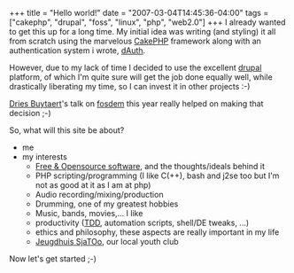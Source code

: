 +++
title = "Hello world!"
date = "2007-03-04T14:45:36-04:00"
tags = ["cakephp", "drupal", "foss", "linux", "php", "web2.0"]
+++
I already wanted to get this up for a long time.  My initial idea was writing (and styling) it all from scratch using the marvelous <a href="http://www.cakephp.org">CakePHP</a> framework along with an authentication system i wrote, <a href="http://bakery.cakephp.org/articles/view/147">dAuth</a>.<br />

However, due to my lack of time I decided to use the excellent <a href="http://www.drupal.org">drupal</a> platform, of which I'm quite sure will get the job done equally well, while drastically liberating my time, so I can invest it in other projects :-)<br />

<a href="http://buytaert.net/">Dries Buytaert</a>'s talk on <a href="http://www.fosdem.org/2007/">fosdem</a> this year really helped on making that decision ;-)</p>

<p>So, what will this site be about?</p>

<ul>

<li>me</li>

<li>my interests

<ul>

<li><a href="http://en.wikipedia.org/wiki/FOSS">Free &amp; Opensource software</a>, and the thoughts/ideals behind it</li>

<li>PHP scripting/programming (I like C(++), bash and j2se too but I'm not as good at it as I am at php)</li>

<li>Audio recording/mixing/production</li>

<li>Drumming, one of my greatest hobbies</li>

<li>Music, bands, movies,... I like</li>

<li>productivity (<a href="http://en.wikipedia.org/wiki/Test-driven_development">TDD</a>, automation scripts, shell/DE tweaks, ...)

<li>ethics and philosophy, these aspects are really important in my life</li>

<li><a href="http://www.jhsjatoo.org/">Jeugdhuis SjaTOo</a>, our local youth club</li>

</ul>

</li>

</ul>

<p>Now let's get started ;-)</p>
